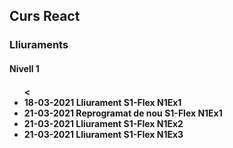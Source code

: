 <!DOCTYPE html>
<html>

<head>
  <h2>Curs React</h2>
</head>

<body>
<h3>Lliuraments</h3>
</body>

<h4>Nivell 1<h4>
<ul><
  <li>18-03-2021  Lliurament S1-Flex N1Ex1</li>
  <li>21-03-2021  Reprogramat de nou S1-Flex N1Ex1</li>
  <li>21-03-2021  Lliurament S1-Flex N1Ex2</li>
  <li>21-03-2021  Lliurament S1-Flex N1Ex3</li>
</ul>
</html>